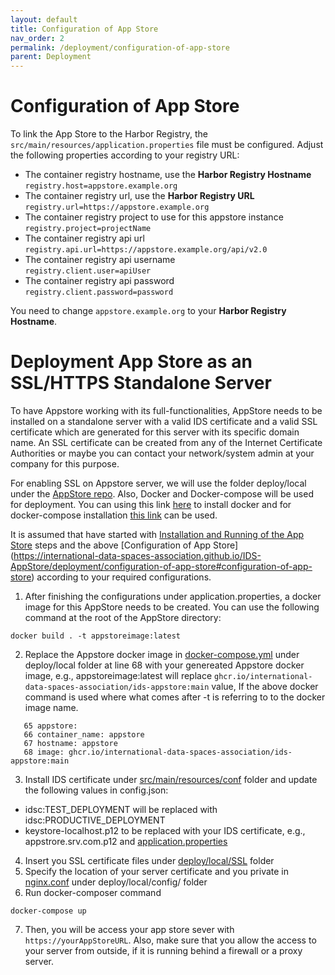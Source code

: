 ```yaml
---
layout: default
title: Configuration of App Store
nav_order: 2
permalink: /deployment/configuration-of-app-store
parent: Deployment
---
```


# Configuration of App Store

To link the App Store to the Harbor Registry, the `src/main/resources/application.properties` file must be configured. Adjust the following properties according to your registry URL:

* The container registry hostname, use the **Harbor Registry Hostname** <br> `registry.host=appstore.example.org`
* The container registry url, use the **Harbor Registry URL** <br> `registry.url=https://appstore.example.org`
* The container registry project to use for this appstore instance <br> `registry.project=projectName`
* The container registry api url <br> `registry.api.url=https://appstore.example.org/api/v2.0`
* The container registry api username <br> `registry.client.user=apiUser`
* The container registry api password <br> `registry.client.password=password`

You need to change `appstore.example.org` to your **Harbor Registry Hostname**.  


# Deployment App Store as an SSL/HTTPS Standalone Server

To have Appstore working with its full-functionalities, AppStore needs to be installed on a standalone server with a valid IDS certificate and a valid SSL certificate which are generated for this server with its specific domain name.  An SSL certificate can be created from any of the Internet Certificate Authorities or maybe you can contact your network/system admin at your company for this purpose.

For enabling SSL on Appstore server, we will use the folder deploy/local under the  [AppStore repo](https://github.com/International-Data-Spaces-Association/IDS-AppStore). Also, Docker and Docker-compose will be used for deployment. You can using this link [here](https://docs.docker.com/engine/install/) to install docker and for docker-compose installation [this link](https://docs.docker.com/compose/install/) can be used. 

It is assumed that have started with [Installation and Running of the App Store](https://international-data-spaces-association.github.io/IDS-AppStore/deployment#installation-and-running-of-the-app-store) steps and the above [Configuration of App Store] (https://international-data-spaces-association.github.io/IDS-AppStore/deployment/configuration-of-app-store#configuration-of-app-store) according to your required configurations. 


1. After finishing the configurations under application.properties, a docker image for this AppStore needs to be created. You can use the following command at the root  of the AppStore directory:
```
docker build . -t appstoreimage:latest
```
2. Replace the Appstore docker image in [docker-compose.yml](https://github.com/International-Data-Spaces-Association/IDS-AppStore/blob/main/deploy/local/docker-compose.yml) under deploy/local folder  at line 68 with your genereated Appstore docker image, e.g., appstoreimage:latest will replace  `ghcr.io/international-data-spaces-association/ids-appstore:main` value, If the above docker command is used where what comes after -t is referring to to the docker image name. 
 ```
    65 appstore:
    66 container_name: appstore
    67 hostname: appstore
    68 image: ghcr.io/international-data-spaces-association/ids-appstore:main
```
3. Install IDS certificate under [src/main/resources/conf](https://github.com/International-Data-Spaces-Association/IDS-AppStore/tree/main/src/main/resources/conf) folder and update the following values in config.json:
- idsc:TEST_DEPLOYMENT will be replaced with idsc:PRODUCTIVE_DEPLOYMENT 
- keystore-localhost.p12 to be replaced with your IDS certificate, e.g., appstrore.srv.com.p12
 and [application.properties](https://github.com/International-Data-Spaces-Association/IDS-AppStore/tree/main/src/main/resources/application.properties)
4. Insert you SSL certificate files under [deploy/local/SSL](https://github.com/International-Data-Spaces-Association/IDS-AppStore/tree/main/deploy/local/ssl) folder
5. Specify the location of your server certificate and you private in [nginx.conf](https://github.com/International-Data-Spaces-Association/IDS-AppStore/tree/main/deploy/local/config) under deploy/local/config/ folder
6. Run docker-composer command 
 ```
 docker-compose up 
 ```
 7. Then, you will be access your app store sever with `https://yourAppStoreURL`. Also, make sure that you allow the access to your server from outside, if it is running behind a firewall or a proxy server.
